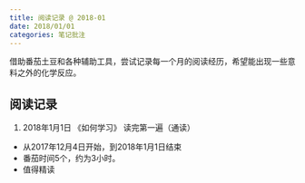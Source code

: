 ```yaml
---
title: 阅读记录 @ 2018-01
date: 2018/01/01
categories: 笔记批注
---
```

借助番茄土豆和各种辅助工具，尝试记录每一个月的阅读经历，希望能出现一些意料之外的化学反应。

<!-- more -->
## 阅读记录
1. 2018年1月1日 《如何学习》 读完第一遍（通读）
  - 从2017年12月4日开始，到2018年1月1日结束
  - 番茄时间5个，约为3小时。
  - 值得精读
